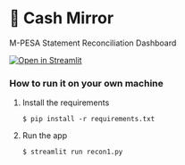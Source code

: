 # 🎈 Cash Mirror

M-PESA Statement Reconciliation Dashboard

[![Open in Streamlit](https://static.streamlit.io/badges/streamlit_badge_black_white.svg)](https://cashmirror.streamlit.app//)

### How to run it on your own machine

1. Install the requirements

   ```
   $ pip install -r requirements.txt
   ```

2. Run the app

   ```
   $ streamlit run recon1.py
   ```
